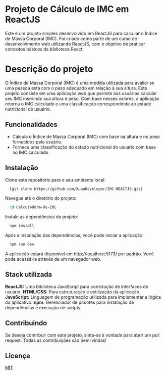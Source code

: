 
#  Projeto de Cálculo de IMC em ReactJS

Este é um projeto simples desenvolvido em ReactJS para calcular o Índice de Massa Corporal (IMC). Foi criado como parte de um curso de desenvolvimento web utilizando ReactJS, com o objetivo de praticar conceitos básicos da biblioteca React.



# Descrição do projeto

O Índice de Massa Corporal (IMC) é uma medida utilizada para avaliar se uma pessoa está com o peso adequado em relação à sua altura. Este projeto consiste em uma aplicação web que permite aos usuários calcular seu IMC inserindo sua altura e peso. Com base nesses valores, a aplicação retorna o IMC calculado e uma classificação correspondente ao estado nutricional do usuário.

## Funcionalidades

- Calcula o Índice de Massa Corporal (IMC) com base na altura e no peso fornecidos pelo usuário.
- Fornece uma classificação do estado nutricional do usuário com base no IMC calculado.

## Instalação

Clone este repositório para o seu ambiente local:

```bash
  [git clone https://github.com/XuanDeveloper/IMC-REACTJS.git]
```
Navegue até o diretório do projeto:
```bash
  cd Calculadora-de-IMC
```
Instale as dependências do projeto:
```bash
  npm install
```
Após a instalação das dependências, você pode iniciar a aplicação:
```bash
  npm run dev
```
A aplicação estará disponível em http://localhost:5173/ por padrão. Você pode acessá-la através de um navegador web.

    
## Stack utilizada

**ReactJS:** Uma biblioteca JavaScript para construção de interfaces de usuário.
**HTML/CSS:** Para estruturação e estilização da aplicação.
**JavaScript:** Linguagem de programação utilizada para implementar a lógica do aplicativo.
**npm:** Gerenciador de pacotes para instalação de dependências e execução de scripts.



## Contribuindo

Se deseja contribuir com este projeto, sinta-se à vontade para abrir um pull request. Todas as contribuições são bem-vindas!


## Licença

[MIT](https://choosealicense.com/licenses/mit/)

